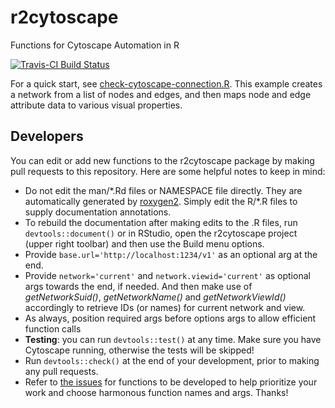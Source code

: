 # r2cytoscape 
Functions for Cytoscape Automation in R

[![Travis-CI Build Status](https://travis-ci.org/cytoscape/r2cytoscape.svg?branch=master)](https://travis-ci.org/cytoscape/r2cytoscape)

For a quick start, see [check-cytoscape-connection.R](https://github.com/cytoscape/cytoscape-automation/blob/master/for-scripters/R/check-cytoscape-connection.R). This example creates a network from a list of nodes and edges, and then maps node and edge attribute data to various visual properties.

## Developers
You can edit or add new functions to the r2cytoscape package by making pull requests to this repository. Here are some helpful notes to keep in mind:
* Do not edit the man/\*.Rd files or NAMESPACE file directly. They are automatically generated by [roxygen2](https://cran.r-project.org/web/packages/roxygen2/vignettes/roxygen2.html). Simply edit the R/\*.R files to supply documentation annotations.
* To rebuild the documentation after making edits to the .R files, run ```devtools::document()``` or in RStudio, open the r2cytoscape project (upper right toolbar) and then use the Build menu options.
* Provide ```base.url='http://localhost:1234/v1'``` as an optional arg at the end.
* Provide ```network='current'``` and ```network.viewid='current'``` as optional args towards the end, if needed. And then make use of *getNetworkSuid()*, *getNetworkName()* and *getNetworkViewId()* accordingly to retrieve IDs (or names) for current network and view.
* As always, position required args before options args to allow efficient function calls
* **Testing**: you can run ```devtools::test()``` at any time. Make sure you have Cytoscape running, otherwise the tests will be skipped! 
* Run ```devtools::check()``` at the end of your development, prior to making any pull requests.
* Refer to [the issues](../../issues) for functions to be developed to help prioritize your work and choose harmonous function names and args. Thanks!
